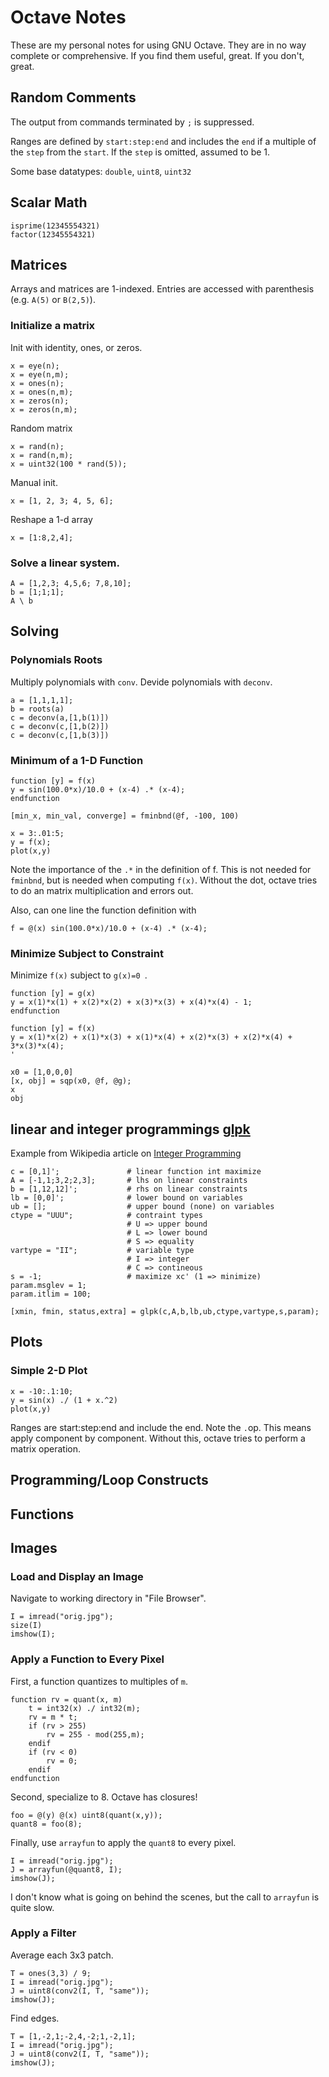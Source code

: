 # Octave Notes

These are my personal notes for using GNU Octave.  They are in no way
complete or comprehensive.  If you find them useful, great.  If you
don't, great.

## Random Comments

The output from commands terminated by `;` is suppressed. 

Ranges are defined by `start:step:end` and includes the `end` if a multiple of the `step` from the `start`.  If the `step` is omitted, assumed to be 1. 

Some base datatypes: `double`, `uint8`, `uint32`

## Scalar Math

```
isprime(12345554321)
factor(12345554321)
```

## Matrices

Arrays and matrices are 1-indexed.  Entries are accessed with parenthesis (e.g. `A(5)` or `B(2,5)`).

### Initialize a matrix

Init with identity, ones, or zeros.

```
x = eye(n);
x = eye(n,m);
x = ones(n);
x = ones(n,m);
x = zeros(n);
x = zeros(n,m);
```

Random matrix
```
x = rand(n);
x = rand(n,m);
x = uint32(100 * rand(5));
```

Manual init.

```
x = [1, 2, 3; 4, 5, 6];
```

Reshape a 1-d array 

```
x = [1:8,2,4];
```

### Solve a linear system.

```
A = [1,2,3; 4,5,6; 7,8,10];
b = [1;1;1];
A \ b
```

## Solving

### Polynomials Roots

Multiply polynomials with `conv`.  Devide polynomials with `deconv`.

```
a = [1,1,1,1];
b = roots(a)
c = deconv(a,[1,b(1)])
c = deconv(c,[1,b(2)])
c = deconv(c,[1,b(3)])
```

### Minimum of a 1-D Function

```
function [y] = f(x)
y = sin(100.0*x)/10.0 + (x-4) .* (x-4);
endfunction

[min_x, min_val, converge] = fminbnd(@f, -100, 100)

x = 3:.01:5;
y = f(x);
plot(x,y)
```

Note the importance of the `.*` in the definition of f.   This is not
needed for `fminbnd`, but is needed when computing `f(x)`.  Without the 
dot, octave tries to do an matrix multiplication and errors out. 

Also, can one line the function definition with 

```
f = @(x) sin(100.0*x)/10.0 + (x-4) .* (x-4);
```

### Minimize Subject to Constraint

Minimize `f(x)` subject to `g(x)=0 `.  

```
function [y] = g(x)
y = x(1)*x(1) + x(2)*x(2) + x(3)*x(3) + x(4)*x(4) - 1;
endfunction

function [y] = f(x)
y = x(1)*x(2) + x(1)*x(3) + x(1)*x(4) + x(2)*x(3) + x(2)*x(4) + 3*x(3)*x(4);
'

x0 = [1,0,0,0]
[x, obj] = sqp(x0, @f, @g);
x
obj
```

## linear and integer programmings [glpk](https://www.gnu.org/software/octave/doc/v4.0.0/Linear-Programming.html)

Example from Wikipedia article on [Integer Programming](https://en.wikipedia.org/wiki/Integer_programming)

```
c = [0,1]';               # linear function int maximize
A = [-1,1;3,2;2,3];       # lhs on linear constraints
b = [1,12,12]';           # rhs on linear constraints
lb = [0,0]';              # lower bound on variables
ub = [];                  # upper bound (none) on variables
ctype = "UUU";            # contraint types
                          # U => upper bound
                          # L => lower bound
                          # S => equality
vartype = "II";           # variable type
                          # I => integer
                          # C => contineous 
s = -1;                   # maximize xc' (1 => minimize)
param.msglev = 1;
param.itlim = 100;

[xmin, fmin, status,extra] = glpk(c,A,b,lb,ub,ctype,vartype,s,param);                         
```

## Plots

### Simple 2-D Plot

```
x = -10:.1:10;
y = sin(x) ./ (1 + x.^2)
plot(x,y)
```
Ranges are start:step:end and include the end.  Note the `.`op.  This means 
apply component by component.  Without this, octave tries to perform a matrix 
operation.

## Programming/Loop Constructs

## Functions

## Images

### Load and Display an Image

Navigate to working directory in "File Browser".

```
I = imread("orig.jpg");
size(I)
imshow(I);
```

### Apply a Function to Every Pixel

First, a function quantizes to multiples of `m`.
```
function rv = quant(x, m)
    t = int32(x) ./ int32(m);
    rv = m * t;
    if (rv > 255)
        rv = 255 - mod(255,m);
    endif
    if (rv < 0) 
        rv = 0;
    endif
endfunction
```

Second, specialize to 8.  Octave has closures!
```
foo = @(y) @(x) uint8(quant(x,y));
quant8 = foo(8);
```

Finally, use `arrayfun` to apply the `quant8` to every pixel.
```         
I = imread("orig.jpg");
J = arrayfun(@quant8, I);
imshow(J);
```
I don't know what is going on behind the scenes, but the call to 
`arrayfun` is quite slow.

### Apply a Filter

Average each 3x3 patch.   
```
T = ones(3,3) / 9;
I = imread("orig.jpg");
J = uint8(conv2(I, T, "same"));
imshow(J);
```

Find edges.  
```
T = [1,-2,1;-2,4,-2;1,-2,1];
I = imread("orig.jpg");
J = uint8(conv2(I, T, "same"));
imshow(J);
```
